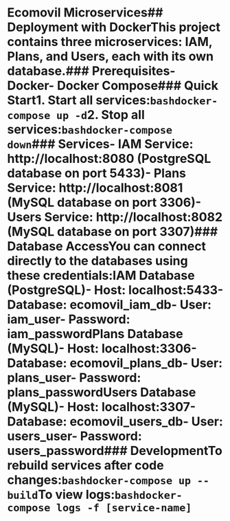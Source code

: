 # Ecomovil Microservices## Deployment with DockerThis project contains three microservices: IAM, Plans, and Users, each with its own database.### Prerequisites- Docker- Docker Compose### Quick Start1. Start all services:```bashdocker-compose up -d```2. Stop all services:```bashdocker-compose down```### Services- **IAM Service**: http://localhost:8080 (PostgreSQL database on port 5433)- **Plans Service**: http://localhost:8081 (MySQL database on port 3306)- **Users Service**: http://localhost:8082 (MySQL database on port 3307)### Database AccessYou can connect directly to the databases using these credentials:**IAM Database (PostgreSQL)**- Host: localhost:5433- Database: ecomovil_iam_db- User: iam_user- Password: iam_password**Plans Database (MySQL)**- Host: localhost:3306- Database: ecomovil_plans_db- User: plans_user- Password: plans_password**Users Database (MySQL)**- Host: localhost:3307- Database: ecomovil_users_db- User: users_user- Password: users_password### DevelopmentTo rebuild services after code changes:```bashdocker-compose up --build```To view logs:```bashdocker-compose logs -f [service-name]```